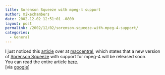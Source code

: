 ```yaml
---
title: Sorenson Squeeze with mpeg-4 support
author: mikechambers
date: 2002-12-02 12:51:01 -0800
layout: post
permalink: /2002/12/02/sorenson-squeeze-with-mpeg-4-support/
categories:
  - General
---
```



I just noticed this [article][1] over at [maccentral][2], which states that a new version of [Sorenson Squeeze][3] with support for mpeg-4 will be released soon.  
You can read the entire article [here][1].  
[via [google][4]]

 [1]: http://maccentral.macworld.com/news/0212/02.sorenson.php
 [2]: http://maccentral.macworld.com/
 [3]: http://www.sorenson.com/content.php?cats=2/4&nav=2
 [4]: http://news.google.com